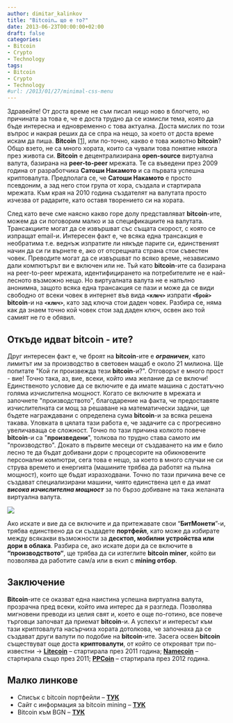 ```yaml
---
author: dimitar_kalinkov
title: "Bitcoin… що е то?"
date: 2013-06-23T00:00:00+02:00
draft: false
categories:
- Bitcoin
- Crypto
- Technology
tags:
- Bitcoin
- Crypto
- Technology
#url: /2013/01/27/minimal-css-menu
---
```


Здравейте! Oт доста време не съм писал нищо ново в блогчето, но причината за това е, че е доста трудно да се измисли тема, която да бъде интересна и едновременно с това актуална. Доста мислих по този въпрос и накрая реших да се спра на нещо, за което от доста време искам да пиша. **Bitcoin** [[1](http://bitcoin.org/en/)], или по-точно, какво е това животно **bitcoin**? Общо взето, не са много хората, които са чували това понятие някога през живота си. **Bitcoin** е децентрализирана **open-source** виртуална валута, базирана на **peer-to-peer** мрежата. Те са въведени през 2009 година от разработчика **Сатоши Накамото** и са първата успешна криптовалута. Предполага се, че **Сатоши Накамото** е просто псевдоним, а зад него стои група от хора, създала и стартирала мрежата. Към края на 2010 година създателят на валутата просто изчезва от радарите, като оставя творението си на хората.

След като вече сме наясно какво горе долу представляват **bitcoin**-ите, можем да си поговорим малко и за спецификациите на валутата. Трансакциите могат да се извършват със същата скорост, с която се изпращат email-и. Интересен факт е, че всяка една трансакция е необратима т.е. веднъж изпратите ли някъде парите си, единственият начин да си ги върнете е, ако от отсрещната страна стои съвестен човек. Преводите могат да се извършват по всяко време, независимо дали компютърът ви е включен или не. Тъй като **bitcoin**-ите са базирана на peer-to-peer мрежата, идентифицирането на потребителите не е най-лесното възможно нещо. Но виртуалната валута не е напълно анонимна, защото всяка една трансакция се пази и може да се види свободно от всеки човек в интернет във вида **`<ключ>`** изпрати **`<брой>`** **bitcoin**-и на **`<ключ>`**, като зад ключа стои даден човек. Разбира се, няма как да знаем точно кой човек стои зад даден ключ, освен ако той самият не го е обявил.

## Откъде идват bitcoin - ите?

Друг интересен факт е, че броят на **bitcoin**-ите e ***ограничен***, като лимитът им за производство в световен мащаб е около 21 милиона. Ще попитате "Кой ги произвежда тези **bitcoin**-и?". Отговорът е много прост - вие! Точно така, аз, вие, всеки, който има желание да се включи! Единственото условие да се включите е да имате машина с достатъчно голяма изчислителна мощност. Когато се включите в мрежата и започнете "производството", благодарение на факта, че предоставяте изчислителната си мощ за решаване на математически задачи, ще бъдете награждавани с определена сума **bitcoin**-и за всяка решена такава. Уловката в цялата тази работа е, че задачите са с прогресивно увеличаваща се сложност. Точно по тази причина колкото повече **bitcoin**-и са "**произведени**", толкова по трудно става самото им "производство". Докато в първите месеци от създаването на им е било лесно те да бъдат добивани дори с процесорите на обикновените персонални компютри, сега това е нещо, за което в много случаи не си струва времето и енергията (машините трябва да работят на пълна мощност), които ще бъдат изразходвани. Точно по тази причина вече се създават специализирани машини, чиято единствена цел е да имат ***висока изчислителна мощност*** за по бързо добиване на така желаната виртуална валута.

<img src="/images/wtf-is-bitcoin/miner.jpg" style="display: block; margin: auto">

Ако искате и вие да се включите и да притежавате свои “**БитМонети**”-и, трябва единствено да си създадете **портфейл**, като може да избирате между всякакви възможности за **десктоп, мобилни устройства или дори в облака**. Разбира се, ако искате дори да се включите в **“производството“**, ще трябва да си изтеглите **bitcoin miner**, който ви позволява да работите сам/а или в екип с **mining отбор**.

## Заключение

**Bitcoin**-ите се оказват една наистина успешна виртуална валута, прозрачна пред всеки, който има интерес да я разгледа. Позволява мигновени преводи из целия свят и, което е още по-готино, все повече търговци започват да приемат **bitcoin**-и. А успехът и интересът към тази криптовалута насърчиха хората дотолкова, че започнаха да се създават други валути по подобие на **bitcoin**-ите. Засега освен **bitcoin** съществуват още доста **криптовалути**, от който се открояват три по-известни -> **[Litecoin](http://litecoin.org/)** – стартирала през 2011 година; **[Namecoin](http://dot-bit.org/Main_Page)** – стартирала също през 2011; **[PPCoin](http://ppcoin.org/)** – стартирала през 2012 година.

## Малко линкове
- Списък с bitcoin портфейли – **[ТУК](http://bitcoin.org/en/choose-your-wallet)**
- Сайт с информация за bitcoin mining – **[ТУК](http://www.weusecoins.com/en/mining-guide)**
- Bitcoin към BGN – **[ТУК](http://bitcoini.com/)**
